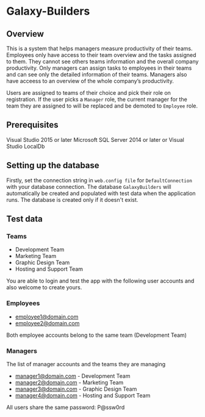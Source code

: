 # Galaxy-Builders

## Overview

This is a system that helps managers measure productivity of their teams. Employees only have access to their team overview and the tasks assigned to them. They cannot see others teams information and the overall company productivity. Only managers can assign tasks to employees in their teams and can see only the detailed information of their teams. Managers also have acceess to an overview of the whole company’s productivity.

Users are assigned to teams of their choice and pick their role on registration. If the user picks a `Manager` role, the current manager for the team they are assigned to will be replaced and be demoted to `Employee` role.

## Prerequisites

Visual Studio 2015 or later
Microsoft SQL Server 2014 or later or Visual Studio LocalDb

## Setting up the database

Firstly, set the connection string in `web.config file` for `DefaultConnection` with your database connection. The database `GalaxyBuilders` will automatically be created and populated with test data when the application runs. The database is created only if it doesn't exist.

## Test data

### Teams

- Development Team
- Marketing Team
- Graphic Design Team
- Hosting and Support Team

You are able to login and test the app with the following user accounts and also welcome to create yours.

### Employees

- employee1@domain.com
- employee2@domain.com

Both employee accounts belong to the same team (Development Team)

### Managers

The list of manager accounts and the teams they are managing
- manager1@domain.com - Development Team
- manager2@domain.com - Marketing Team
- manager3@domain.com - Graphic Design Team
- manager4@domain.com - Hosting and Support Team

All users share the same password: P@ssw0rd